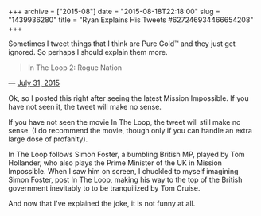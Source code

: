 +++
archive = ["2015-08"]
date = "2015-08-18T22:18:00"
slug = "1439936280"
title = "Ryan Explains His Tweets #627246934466654208"
+++

Sometimes I tweet things that I think are Pure Gold™ and they just get
ignored. So perhaps I should explain them more.

> In The Loop 2: Rogue Nation

&mdash; [July 31, 2015][1]

Ok, so I posted this right after seeing the latest Mission Impossible. If
you have not seen it, the tweet will make no sense.

If you have not seen the movie In The Loop, the tweet will still make no
sense. (I do recommend the movie, though only if you can handle an extra
large dose of profanity).

In The Loop follows Simon Foster, a bumbling British MP, played by Tom
Hollander, who also plays the Prime Minister of the UK in Mission
Impossible. When I saw him on screen, I chuckled to myself imagining Simon
Foster, post In The Loop, making his way to the top of the British
government inevitably to to be tranquilized by Tom Cruise.

And now that I've explained the joke, it is not funny at all.

[1]: https://twitter.com/bismark/status/627246934466654208
